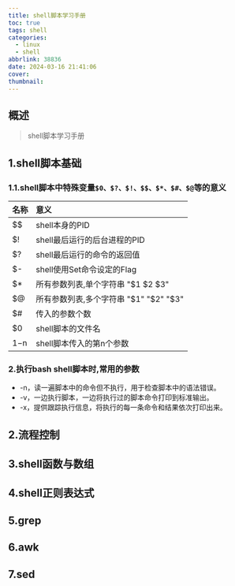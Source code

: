 ```yaml
---
title: shell脚本学习手册
toc: true
tags: shell
categories:
  - linux
  - shell
abbrlink: 38836
date: 2024-03-16 21:41:06
cover:
thumbnail:
---
```



## 概述

> shell脚本学习手册  

<!--more-->

## 1.shell脚本基础  
### 1.1.shell脚本中特殊变量`$0、$?、$!、$$、$*、$#、$@`等的意义  
名称|意义
:--|:-- 
$$|shell本身的PID
$!|shell最后运行的后台进程的PID
$?|shell最后运行的命令的返回值
$-|shell使用Set命令设定的Flag
$*|所有参数列表,单个字符串 "$1 $2 $3"
$@|所有参数列表,多个字符串 "$1" "$2" "$3"
$#|传入的参数个数
$0|shell脚本的文件名
$1-$n|shell脚本传入的第n个参数

### 2.执行bash shell脚本时,常用的参数  
- -n，读一遍脚本中的命令但不执行，用于检查脚本中的语法错误。
- -v，一边执行脚本，一边将执行过的脚本命令打印到标准输出。
- -x，提供跟踪执行信息，将执行的每一条命令和结果依次打印出来。

## 2.流程控制   
## 3.shell函数与数组  
## 4.shell正则表达式  
## 5.grep  
## 6.awk  
## 7.sed  


